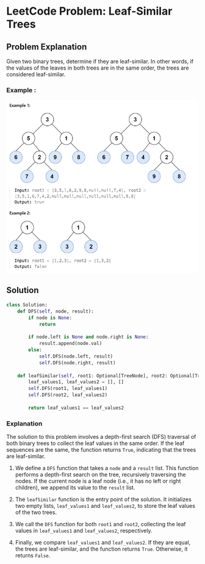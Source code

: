# LeetCode Problem: Leaf-Similar Trees

## Problem Explanation

Given two binary trees, determine if they are leaf-similar. In other words, if the values of the leaves in both trees are in the same order, the trees are considered leaf-similar.

### Example :

![example](./img/example.png)

## Solution

```python
class Solution:
    def DFS(self, node, result):
        if node is None:
            return

        if node.left is None and node.right is None:
            result.append(node.val)
        else:
            self.DFS(node.left, result)  
            self.DFS(node.right, result)  

    def leafSimilar(self, root1: Optional[TreeNode], root2: Optional[TreeNode]) -> bool:
        leaf_values1, leaf_values2 = [], []
        self.DFS(root1, leaf_values1)
        self.DFS(root2, leaf_values2)

        return leaf_values1 == leaf_values2
```

### Explanation

The solution to this problem involves a depth-first search (DFS) traversal of both binary trees to collect the leaf values in the same order. If the leaf sequences are the same, the function returns `True`, indicating that the trees are leaf-similar.

1. We define a `DFS` function that takes a `node` and a `result` list. This function performs a depth-first search on the tree, recursively traversing the nodes. If the current node is a leaf node (i.e., it has no left or right children), we append its value to the `result` list.

2. The `leafSimilar` function is the entry point of the solution. It initializes two empty lists, `leaf_values1` and `leaf_values2`, to store the leaf values of the two trees.

3. We call the `DFS` function for both `root1` and `root2`, collecting the leaf values in `leaf_values1` and `leaf_values2`, respectively.

4. Finally, we compare `leaf_values1` and `leaf_values2`. If they are equal, the trees are leaf-similar, and the function returns `True`. Otherwise, it returns `False`.
